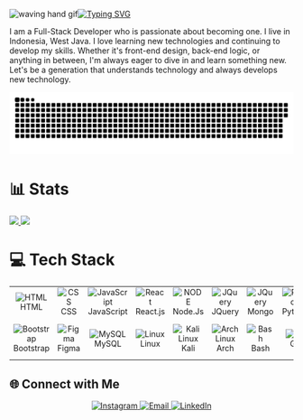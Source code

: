 <img src="https://user-images.githubusercontent.com/72663882/171687151-bb31c996-c9d2-49c8-b593-734946893b23.gif" alt="waving hand gif" aria-hidden="true" width="27" />[![Typing SVG](https://readme-typing-svg.herokuapp.com?font=Roboto&weight=700&size=25&duration=2500&pause=1000&vCenter=true&width=500&height=25&lines=Hello;I'm+Rezza+Fairus+Nugraha;And+I'm+a+Fullstack+Developer)](https://git.io/typing-svg) <br>

I am a Full-Stack Developer who is passionate about becoming one. I live in Indonesia, West Java. I love learning new technologies and continuing to develop my skills. Whether it's front-end design, back-end logic, or anything in between, I'm always eager to dive in and learn something new. Let's be a generation that understands technology and always develops new technology.

<p>
  <img src="https://raw.githubusercontent.com/CompetitiveLin/Snake-in-Contribution-Grid/output/github-contribution-grid-snake.svg" alt="snake" />
</p>


# 📊 Stats
<p align="left">
<a href="https://github.com/penuliscode">
  <img height="150em" src="https://github-readme-stats-eight-theta.vercel.app/api?username=penuliscode&show_icons=true&theme=algolia&include_all_commits=true&count_private=true"/>
  <img height="150em" src="https://github-readme-stats-eight-theta.vercel.app/api/top-langs/?username=penuliscode&layout=compact&theme=algolia"/>
</a>
</p>

# 💻 Tech Stack
<table>
    <tr>
       <td align="center" width="96">
            <img src="https://github.com/user-attachments/assets/7eb30513-f818-4425-a384-599c7a28d678" width="48" height="48" alt="HTML" />
            <br>HTML
        </td>
        <td align="center" width="96">
            <img src="https://skillicons.dev/icons?i=css" width="48" height="48" alt="CSS" />
            <br>CSS
        </td>
        <td align="center" width="96">
            <img src="https://techstack-generator.vercel.app/js-icon.svg" width="65" height="65" alt="JavaScript" />
            <br>JavaScript
        </td>
        <td align="center" width="96">
            <img
          src="https://techstack-generator.vercel.app/react-icon.svg"
          alt="React"
          width="65"
          height="65"
        />
            <br>React.js
        </td>
            <td align="center" width="96">
            <img src="https://skillicons.dev/icons?i=nodejs" width="48" height="48" alt="NODE" />
            <br>Node.Js
        </td>
        <td align="center" width="96">
            <img src="https://skillicons.dev/icons?i=jquery" width="48" height="48" alt="JQuery" />
            <br>JQuery
        </td>
        <td align="center" width="96">
            <img src="https://skillicons.dev/icons?i=mongo" width="48" height="48" alt="JQuery" />
            <br>Mongo
        </td>
            <td align="center" width="96">
            <img src="https://skillicons.dev/icons?i=py" width="48" height="48" alt="Python" />
            <br>Python
        </td>
        </td>
            <td align="center" width="96">
            <img src="https://skillicons.dev/icons?i=java" width="48" height="48" alt="Java" />
            <br>Java
        </td>
    </tr>
    <tr>
        <td align="center" width="96">
            <img src="https://skillicons.dev/icons?i=bootstrap" width="48" height="48" alt="Bootstrap" />
            <br>Bootstrap
        </td>
        <td align="center" width="96">
            <img src="https://skillicons.dev/icons?i=figma" width="48" height="48" alt="Figma" />
            <br>Figma
        </td>
        <td align="center" width="96">
            <img src="https://skillicons.dev/icons?i=mysql" width="48" height="48" alt="MySQL" />
            <br>MySQL
        </td>
        <td align="center" width="96">
            <img src="https://skillicons.dev/icons?i=linux" width="48" height="48" alt="Linux" />
            <br>Linux
        </td>
        <td align="center" width="96">
            <img src="https://skillicons.dev/icons?i=kali" width="48" height="48" alt="Kali Linux" />
            <br>Kali
        </td>
        <td align="center" width="96">
            <img src="https://skillicons.dev/icons?i=arch" width="48" height="48" alt="Arch Linux" />
            <br>Arch
        </td>
        <td align="center" width="96">
            <img src="https://skillicons.dev/icons?i=bash" width="48" height="48" alt="Bash" />
            <br>Bash
        </td>
              <td align="center" width="96">
            <img src="https://github.com/user-attachments/assets/ef7f63ca-47ec-4591-bbf0-ffe3d2a399ba" width="48" height="48" alt="Git" />
            <br>Git
        </td>
        <td align="center" width="96">
            <img src="https://raw.githubusercontent.com/flaviofilipe/flaviofilipe/main/assets/github.gif" width="48" height="48" alt="GitHub" />
            <br>GitHub
        </td>
    </tr>
</table>


## 🌐 Connect with Me
<p align="center">
  <a href="https://www.instagram.com/rexzgraphic_?igsh=Z3FoZHVvb3JoazJl" target="_blank">
    <img src="https://img.shields.io/badge/Instagram-%23E4405F.svg?style=for-the-badge&logo=Instagram&logoColor=white" alt="Instagram">
  </a>
  <a href="mailto:rezzafairusnugrahaa@example.com">
    <img src="https://img.shields.io/badge/Email-%23D14836.svg?style=for-the-badge&logo=Gmail&logoColor=white" alt="Email">
  </a>
  <a href="https://www.linkedin.com/in/rezza-fairus-nugraha-64851333b/" target="_blank">
    <img src="https://img.shields.io/badge/LinkedIn-%2300A0DC.svg?style=for-the-badge&logo=LinkedIn&logoColor=white" alt="LinkedIn">
  </a>
</p>
